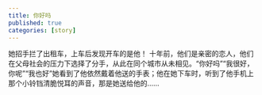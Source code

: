 ```yaml
---
title: 你好吗
published: true
categories: [story]
---
```


她招手拦了出租车，上车后发现开车的是他！ 十年前，他们是亲密的恋人，他们在父母社会的压力下选择了分手，从此在同个城市从未相见。“你好吗”“我很好，你呢”“我也好”她看到了他依然戴着他送的手表；他在她下车时，听到了他手机上那个小铃铛清脆悦耳的声音，那是她送给他的……

